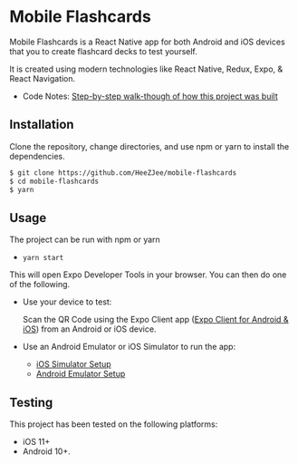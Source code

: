 # Mobile Flashcards

Mobile Flashcards is a React Native app for both Android and iOS devices that you to create flashcard decks to test yourself.


It is created using modern technologies like React Native, Redux,  Expo, & React Navigation.


- Code Notes: [Step-by-step walk-though of how this project was built](https://github.com/HeeZJee/mobile-flashcards/)

## Installation

Clone the repository, change directories, and use npm or yarn to install the dependencies.

```bash
$ git clone https://github.com/HeeZJee/mobile-flashcards
$ cd mobile-flashcards
$ yarn
```

## Usage

The project can be run with npm or yarn

- `yarn start`

This will open Expo Developer Tools in your browser.  You can then do one of the following.

- Use your device to test:

    Scan the QR Code using the Expo Client app ([Expo Client for Android & iOS](https://expo.io/tools#client))  from an Android or iOS device.
- Use an Android Emulator or iOS Simulator to run the app:
    - [iOS Simulator Setup](https://docs.expo.io/versions/v33.0.0/introduction/installation/#ios-simulator)
    - [Android Emulator Setup](https://docs.expo.io/versions/v33.0.0/introduction/installation/#android-emulator)

## Testing

This project has been tested on the following platforms:

- iOS 11+
- Android 10+.
